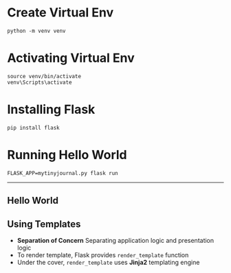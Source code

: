 # Create Virtual Env
```
python -m venv venv
```

# Activating Virtual Env

```
source venv/bin/activate
venv\Scripts\activate
```

# Installing Flask
```
pip install flask
```

# Running Hello World
```
FLASK_APP=mytinyjournal.py flask run
```

----

## Hello World

## Using Templates

* **Separation of Concern** Separating application logic and presentation logic
* To render template, Flask provides `render_template` function
* Under the cover, `render_template` uses **Jinja2** templating engine
